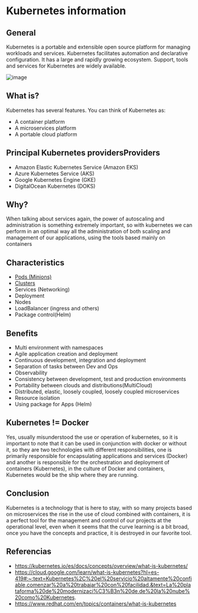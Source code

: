 # Kubernetes information

## General
Kubernetes is a portable and extensible open source platform for managing workloads and services. Kubernetes facilitates automation and declarative configuration. It has a large and rapidly growing ecosystem. Support, tools and services for Kubernetes are widely available.


![image](https://github.com/dimasx010/knowledge/assets/25352560/476f131c-6005-4c00-a7a3-6867b917e4f0)

## What is?
Kubernetes has several features. You can think of Kubernetes as:

- A container platform
- A microservices platform
- A portable cloud platform

## Principal Kubernetes providersProviders
- Amazon Elastic Kubernetes Service (Amazon EKS)
- Azure Kubernetes Service (AKS)
- Google Kubernetes Engine (GKE)
- DigitalOcean Kubernetes (DOKS)

## Why?
When talking about services again, the power of autoscaling and administration is something extremely important, so with kubernetes we can perform in an optimal way all the administration of both scaling and management of our applications, using the tools based mainly on containers

## Characteristics
- [Pods (Minions)](https://github.com/dimasx010/knowledge/blob/main/DevOps/Kubernetes/Characteristics/Pods.md)
- [Clusters](https://github.com/dimasx010/knowledge/blob/main/DevOps/Kubernetes/Characteristics/Clusters.md)
- Services (Networking)
- Deployment
- Nodes
- LoadBalancer (ingress and others)
- Package control(Helm)

## Benefits
- Multi environment with namespaces
- Agile application creation and deployment
- Continuous development, integration and deployment
- Separation of tasks between Dev and Ops
- Observability 
- Consistency between development, test and production environments
- Portability between clouds and distributions(MultiCloud)
- Distributed, elastic, loosely coupled, loosely coupled microservices
- Resource isolation
- Using package for Apps (Helm)

## Kubernetes != Docker
Yes, usually misunderstood the use or operation of kubernetes, so it is important to note that it can be used in conjunction with docker or without it, so they are two technologies with different responsibilities, one is primarily responsible for encapsulating applications and services (Docker) and another is responsible for the orchestration and deployment of containers (Kubernetes), in the culture of Docker and containers, Kubernetes would be the ship where they are running.

## Conclusion
Kubernetes is a technology that is here to stay, with so many projects based on microservices the rise in the use of cloud combined with containers, it is a perfect tool for the management and control of our projects at the operational level, even when it seems that the curve learning is a bit broad, once you have the concepts and practice, it is destroyed in our favorite tool.

## Referencias
- https://kubernetes.io/es/docs/concepts/overview/what-is-kubernetes/
- https://cloud.google.com/learn/what-is-kubernetes?hl=es-419#:~:text=Kubernetes%2C%20el%20servicio%20altamente%20confiable,comenzar%20a%20trabajar%20con%20facilidad.&text=La%20plataforma%20de%20modernizaci%C3%B3n%20de,de%20la%20nube%20como%20Kubernetes.
- https://www.redhat.com/en/topics/containers/what-is-kubernetes